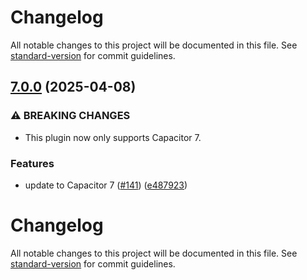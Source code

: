 # Changelog

All notable changes to this project will be documented in this file. See [standard-version](https://github.com/conventional-changelog/standard-version) for commit guidelines.

## [7.0.0](https://github.com/capacitor-community/contacts/compare/v6.1.1...v7.0.0) (2025-04-08)


### ⚠ BREAKING CHANGES

* This plugin now only supports Capacitor 7.

### Features

* update to Capacitor 7 ([#141](https://github.com/capacitor-community/contacts/issues/141)) ([e487923](https://github.com/capacitor-community/contacts/commit/e487923cbde3a90171f0c09b4f2a76674c4bffdd))

# Changelog

All notable changes to this project will be documented in this file. See [standard-version](https://github.com/conventional-changelog/standard-version) for commit guidelines.